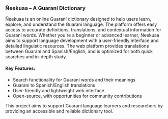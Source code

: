 ### Ñeekuaa – A Guaraní Dictionary  
Ñeekuaa is an online Guaraní dictionary designed to help users learn, explore, and understand the Guaraní language. The platform offers easy access to accurate definitions, translations, and contextual information for Guaraní words. Whether you're a beginner or advanced learner, Neekuaa aims to support language development with a user-friendly interface and detailed linguistic resources.  The web platform provides translations between Guaraní and Spanish/English, and is optimized for both quick searches and in-depth study.  

#### Key Features:
- Search functionality for Guaraní words and their meanings  
- Guaraní to Spanish/English translations  
- User-friendly and lightweight web interface  
- Open-source, with opportunities for community contributions  

This project aims to support Guaraní language learners and researchers by providing an accessible and reliable dictionary tool.  
